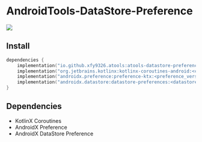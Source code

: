# AndroidTools-DataStore-Preference

[![](https://jitpack.io/v/io.github.xfy9326/atools.svg)](https://jitpack.io/#io.github.xfy9326/atools)

## Install

```kotlin
dependencies {
    implementation("io.github.xfy9326.atools:atools-datastore-preference:<version>")
    implementation("org.jetbrains.kotlinx:kotlinx-coroutines-android:<coroutines_version>")
    implementation("androidx.preference:preference-ktx:<preference_version>")
    implementation("androidx.datastore:datastore-preferences:<datastore_version>")
}
```

## Dependencies

- KotlinX Coroutines
- AndroidX Preference
- AndroidX DataStore Preference
